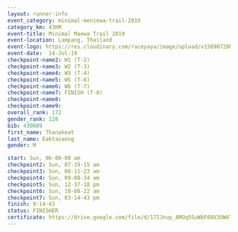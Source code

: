 ```yaml
---
layout: runner-info 
event_category: minimal-meniewa-trail-2019 
category_km: 43KM 
event-title: Minimal Maewa Trail 2019 
event-location: Lampang, Thailand 
event-logo: https://res.cloudinary.com/raceyaya/image/upload/v1569072805/logo/minimal-trail_ktnvsp.jpg 
event-date:  14-Jul-19 
checkpoint-name2: W1 (T-2) 
checkpoint-name3: W2 (T-3) 
checkpoint-name4: W3 (T-4) 
checkpoint-name5: W5 (T-6) 
checkpoint-name6: W6 (T-7) 
checkpoint-name7: FINISH (T-8) 
checkpoint-name8: 
checkpoint-name9: 
overall_rank: 172
gender_rank: 128
bib: 430089
first_name: Thanakeat
last_name: Eaktasaeng
gender: M

start: Sun, 06-00-00 am
checkpoint2: Sun, 07-19-15 am
checkpoint3: Sun, 08-11-23 am
checkpoint4: Sun, 09-08-34 am
checkpoint5: Sun, 12-37-18 pm
checkpoint6: Sun, 10-08-22 am
checkpoint7: Sun, 03-14-43 pm
finish: 9-14-43
status: FINISHER
certificate: https://drive.google.com/file/d/17IJnup_AMOq5SuWbF08V3UWUledP6BYL/view?usp=sharing
---
```

